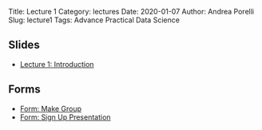 Title: Lecture 1
Category: lectures
Date: 2020-01-07
Author: Andrea Porelli
Slug: lecture1
Tags: Advance Practical Data Science

## Slides

- [Lecture 1: Introduction]({attach}presentation/lecture1_draft.pdf) 

## Forms

- [Form: Make Group](https://add_link_to_form) 
- [Form: Sign Up Presentation](https://add_link_to_form)